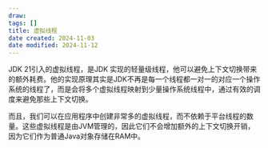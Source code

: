 ```yaml
---
draw:
tags: []
title: 虚拟线程
date created: 2024-11-03
date modified: 2024-11-12
---
```


JDK 21引入的虚拟线程，是JDK 实现的轻量级线程，他可以避免上下文切换带来的额外耗费。他的实现原理其实是JDK不再是每一个线程都一对一的对应一个操作系统的线程了，而是会将多个虚拟线程映射到少量操作系统线程中，通过有效的调度来避免那些上下文切换。

而且，我们可以在应用程序中创建非常多的虚拟线程，而不依赖于平台线程的数量。这些虚拟线程是由JVM管理的，因此它们不会增加额外的上下文切换开销，因为它们作为普通Java对象存储在RAM中。
